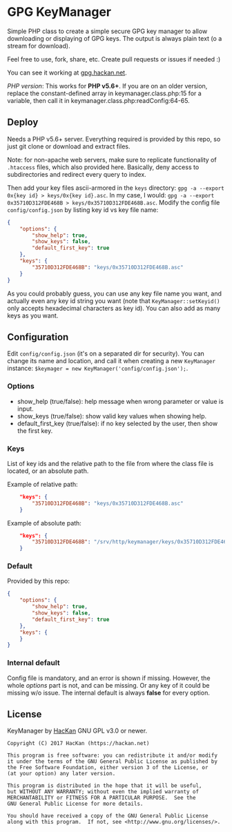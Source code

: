 # GPG KeyManager
Simple PHP class to create a simple secure GPG key manager to allow downloading or displaying of GPG keys. The output is always plain text (o a stream for download).

Feel free to use, fork, share, etc. Create pull requests or issues if needed :)

You can see it working at [gpg.hackan.net](https://gpg.hackan.net).

*PHP version*: This works for **PHP v5.6+**. If you are on an older version, replace the constant-defined array in keymanager.class.php:15 for a variable, then call it in keymanager.class.php:readConfig:64-65.

## Deploy

Needs a PHP v5.6+ server. Everything required is provided by this repo, so just git clone or download and extract files. 

Note: for non-apache web servers, make sure to replicate functionality of `.htaccess` files, which also provided here. Basically, deny access to subdirectories and redirect every query to index.

Then add your key files ascii-armored in the `keys` directory: `gpg -a --export 0x{key id} > keys/0x{key id}.asc`. In my case, I would: `gpg -a --export 0x35710D312FDE468B > keys/0x35710D312FDE468B.asc`. Modify the config file `config/config.json` by listing key id vs key file name:  

```json
{
    "options": {
        "show_help": true,
        "show_keys": false,
        "default_first_key": true
    },
    "keys": {
        "35710D312FDE468B": "keys/0x35710D312FDE468B.asc"
    }
}
```

As you could probably guess, you can use any key file name you want, and actually even any key id string you want (note that `KeyManager::setKeyid()` only accepts hexadecimal characters as key id). You can also add as many keys as you want.

## Configuration

Edit `config/config.json` (it's on a separated dir for security). You can change its name and location, and call it when creating a new `KeyManager` instance: `$keymager = new KeyManager('config/config.json');`.

### Options

* show_help (true/false): help message when wrong parameter or value is input.
* show_keys (true/false): show valid key values when showing help.
* default_first_key (true/false): if no key selected by the user, then show the first key.

### Keys

List of key ids and the relative path to the file from where the class file is located, or an absolute path.

Example of relative path:

```json
    "keys": {
        "35710D312FDE468B": "keys/0x35710D312FDE468B.asc"
    }
```

Example of absolute path:

```json
    "keys": {
        "35710D312FDE468B": "/srv/http/keymanager/keys/0x35710D312FDE468B.asc"
    }
```

### Default

Provided by this repo:

```json
{
    "options": {
        "show_help": true,
        "show_keys": false,
        "default_first_key": true
    },
    "keys": {
    }
}
```

### Internal default

Config file is mandatory, and an error is shown if missing. However, the whole *options* part is not, and can be missing. Or any key of it could be missing w/o issue. The internal default is always **false** for every option.

## License

KeyManager by [HacKan](https://twitter.com/hackancuba) GNU GPL v3.0 or newer.

    Copyright (C) 2017 HacKan (https://hackan.net)

    This program is free software: you can redistribute it and/or modify
    it under the terms of the GNU General Public License as published by
    the Free Software Foundation, either version 3 of the License, or
    (at your option) any later version.

    This program is distributed in the hope that it will be useful,
    but WITHOUT ANY WARRANTY; without even the implied warranty of
    MERCHANTABILITY or FITNESS FOR A PARTICULAR PURPOSE.  See the
    GNU General Public License for more details.

    You should have received a copy of the GNU General Public License
    along with this program.  If not, see <http://www.gnu.org/licenses/>.

